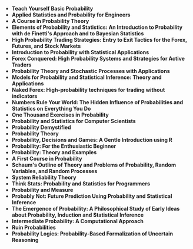 

<ul>
  
 <li><b><a target="_blank" href="https://github.com/manjunath5496/Probability-Books/blob/master/prob(1).pdf" style="text-decoration:none;">Teach Yourself Basic Probability</a></b></li>
  
<li><b><a target="_blank" href="https://github.com/manjunath5496/Probability-Books/blob/master/prob(2).pdf" style="text-decoration:none;">Applied Statistics and Probability for Engineers</a></b></li>

<li><b><a target="_blank" href="https://github.com/manjunath5496/Probability-Books/blob/master/prob(3).pdf" style="text-decoration:none;">A Course in Probability Theory</a></b></li>                         
  <li><b><a target="_blank" href="https://github.com/manjunath5496/Probability-Books/blob/master/prob(4).pdf" style="text-decoration:none;">Elements of Probability and Statistics: An Introduction to Probability with de Finetti's Approach and to Bayesian Statistics</a></b></li>  
     <li><b><a target="_blank" href="https://github.com/manjunath5496/Probability-Books/blob/master/prob(5).pdf" style="text-decoration:none;">High Probability Trading Strategies: Entry to Exit Tactics for the Forex, Futures, and Stock Markets</a></b></li>  
   <li><b><a target="_blank" href="https://github.com/manjunath5496/Probability-Books/blob/master/prob(6).pdf" style="text-decoration:none;">Introduction to Probability with Statistical Applications</a></b></li>  
                                             

 <li><b><a target="_blank" href="https://github.com/manjunath5496/Probability-Books/blob/master/prob(7).pdf" style="text-decoration:none;">Forex Conquered: High Probability Systems and Strategies for Active Traders</a></b></li>
  
<li><b><a target="_blank" href="https://github.com/manjunath5496/Probability-Books/blob/master/prob(8).pdf" style="text-decoration:none;">Probability Theory and Stochastic Processes with Applications</a></b></li>

<li><b><a target="_blank" href="https://github.com/manjunath5496/Probability-Books/blob/master/prob(9).pdf" style="text-decoration:none;">Models for Probability and Statistical Inference: Theory and Applications</a></b></li>                         
  <li><b><a target="_blank" href="https://github.com/manjunath5496/Probability-Books/blob/master/prob(10).pdf" style="text-decoration:none;">Naked Forex: High-probability techniques for trading without indicators</a></b></li>  
     <li><b><a target="_blank" href="https://github.com/manjunath5496/Probability-Books/blob/master/prob(11).pdf" style="text-decoration:none;">Numbers Rule Your World: The Hidden Influence of Probabilities and Statistics on Everything You Do</a></b></li>  
   <li><b><a target="_blank" href="https://github.com/manjunath5496/Probability-Books/blob/master/prob(12).pdf" style="text-decoration:none;">One Thousand Exercises in Probability</a></b></li>  
                                             
<li><b><a target="_blank" href="https://github.com/manjunath5496/Probability-Books/blob/master/prob(13).pdf" style="text-decoration:none;">Probability and Statistics for Computer Scientists</a></b></li>                         
  <li><b><a target="_blank" href="https://github.com/manjunath5496/Probability-Books/blob/master/prob(14).pdf" style="text-decoration:none;">Probability Demystified</a></b></li>  
     <li><b><a target="_blank" href="https://github.com/manjunath5496/Probability-Books/blob/master/prob(15).pdf" style="text-decoration:none;">Probability Theory</a></b></li>  
   <li><b><a target="_blank" href="https://github.com/manjunath5496/Probability-Books/blob/master/prob(16).pdf" style="text-decoration:none;">Probability, Decisions and Games: A Gentle Introduction using R</a></b></li>  
                                             
  <li><b><a target="_blank" href="https://github.com/manjunath5496/Probability-Books/blob/master/prob(17).pdf" style="text-decoration:none;">Probability: For the Enthusiastic Beginner</a></b></li>  
     <li><b><a target="_blank" href="https://github.com/manjunath5496/Probability-Books/blob/master/prob(18).pdf" style="text-decoration:none;">Probability: Theory and Examples</a></b></li>  
   
  <li><b><a target="_blank" href="https://github.com/manjunath5496/Probability-Books/blob/master/prob(19).pdf" style="text-decoration:none;">A First Course in Probability</a></b></li>  
     <li><b><a target="_blank" href="https://github.com/manjunath5496/Probability-Books/blob/master/prob(20).pdf" style="text-decoration:none;">Schaum's Outline of Theory and Problems of Probability, Random Variables, and Random Processes</a></b></li>  
   <li><b><a target="_blank" href="https://github.com/manjunath5496/Probability-Books/blob/master/prob(21).rar" style="text-decoration:none;"> System Reliability Theory</a></b></li> 
   <li><b><a target="_blank" href="https://github.com/manjunath5496/Probability-Books/blob/master/prob(22).pdf" style="text-decoration:none;"> Think Stats: Probability and Statistics for Programmers</a></b></li> 


  
 <li><b><a target="_blank" href="https://github.com/manjunath5496/Probability-Books/blob/master/prob(23).pdf" style="text-decoration:none;">Probability and Measure</a></b></li>
  
<li><b><a target="_blank" href="https://github.com/manjunath5496/Probability-Books/blob/master/prob(24).pdf" style="text-decoration:none;">Probably Not: Future Prediction Using Probability and Statistical Inference</a></b></li>

<li><b><a target="_blank" href="https://github.com/manjunath5496/Probability-Books/blob/master/prob(25).pdf" style="text-decoration:none;">The Emergence of Probability: A Philosophical Study of Early Ideas about Probability, Induction and Statistical Inference</a></b></li>                         
  <li><b><a target="_blank" href="https://github.com/manjunath5496/Probability-Books/blob/master/prob(26).pdf" style="text-decoration:none;">Intermediate Probability: A Computational Approach</a></b></li>  
     <li><b><a target="_blank" href="https://github.com/manjunath5496/Probability-Books/blob/master/prob(27).pdf" style="text-decoration:none;">Ruin Probabilities</a></b></li>  
   <li><b><a target="_blank" href="https://github.com/manjunath5496/Probability-Books/blob/master/prob(28).pdf" style="text-decoration:none;">Probability Logics: Probability-Based Formalization of Uncertain Reasoning</a></b></li>  
                                             

 



</ul>
